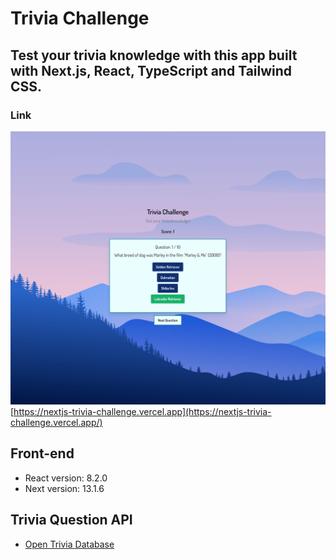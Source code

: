 # Trivia Challenge

## Test your trivia knowledge with this app built with Next.js, React, TypeScript and Tailwind CSS.

### Link

[![Trivia Challenge](src/images/trivia.png)](https://nextjs-trivia-challenge.vercel.app/)
[https://nextjs-trivia-challenge.vercel.app](https://nextjs-trivia-challenge.vercel.app/)

## Front-end

-   React version: 8.2.0
-   Next version: 13.1.6

## Trivia Question API

-   [Open Trivia Database](https://opentdb.com/)
